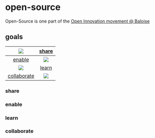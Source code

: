# open-source
Open-Source is one part of the [Open Innovation movement @ Baloise](https://www.inside-it.ch/articles/51129)

## goals

| ![](https://png.icons8.com/dotty/80/000000/mind-map.png) | [share](#share)                                         |
|:--------------------------------------------------------:|:-------------------------------------------------------:|
| [enable](#enable)                                        | ![](https://png.icons8.com/dotty/80/000000/stairs.png)  |
| ![](https://png.icons8.com/dotty/80/000000/idea.png)     | [learn](#learn)                                         |
| [collaborate](#collaborate)                              | ![](https://png.icons8.com/dotty/80/000000/groups.png)  |

### share

### enable

### learn

### collaborate
